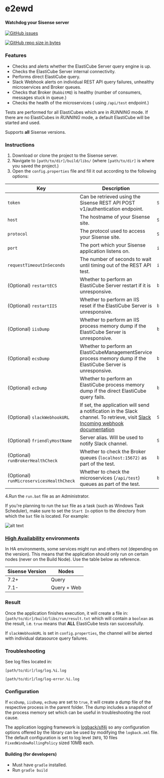 # e2ewd
#### Watchdog your Sisense server   

[![GitHub issues](https://img.shields.io/github/issues/kbbgl/e2ewd.svg?style=plastic)](https://github.com/kbbgl/e2ewd/issues)

[![GitHub repo size in bytes](https://img.shields.io/github/languages/code-size/kbbgl/e2ewd.svg?label=Project%20Size&style=flat-square)](https://github.com/kbbgl/e2ewd)

### Features

* Checks and alerts whether the ElastiCube Server query engine is up.
* Checks the ElastiCube Server internal connectivity.
* Performs direct ElastiCube query.
* Slack Webhook alerts on individual REST API query failures, unhealthy microservices and Broker queues.
* Checks that Broker (`RabbitMQ`) is healthy (number of consumers, messages stuck in queue.)
* Checks the health of the microservices ( using `/api/test` endpoint.)  

Tests are performed for all ElastiCubes which are in _RUNNING_ mode.  If there are no ElastiCubes in _RUNNING_ mode, a default ElastiCube will be started and used.

Supports **all** Sisense versions.

### Instructions

1) Download or clone the project to the Sisense server.  
2) Navigate to `[path/to/dir]/build/libs/` (where `[path/to/dir]` is where you saved the project.)
3) Open the `config.properties` file and fill it out according to the following options:
 
 | Key                           | Description                                                                                                                                                                | Type      | Example                                                                         |
 |-------------------------------|----------------------------------------------------------------------------------------------------------------------------------------------------------------------------|-----------|---------------------------------------------------------------------------------|
 | `token`                       | Can be retrieved using the Sisense REST API POST v1/authentication endpoint.                                                                                               | `String`  |                                                                                 |
 | `host`                        | The hostname of your Sisense site.                                                                                                                                         | `String`  | `mycompany.sisense.com`                                                         |
 | `protocol`                    | The protocol used to access your Sisense site.                                                                                                                             | `String`  | `https` or `http`                                                               |  
 | `port`                        | The port which your Sisense application listens on.                                                                                                                        | `int`     | `80`, `8081`, `443`                                                             |
 | `requestTimeoutInSeconds`     | The number of seconds to wait until timing out of the REST API test.                                                                                                       | `int`     | `300`                                                                           |
 | (Optional) `restartECS`       | Whether to perform an ElastiCube Server restart if it is unresponsive.                                                                                                     | `boolean` | `true` or `false`[default]                                                      |
 | (Optional) `restartIIS`       | Whether to perform an IIS reset if the ElastiCube Server is unresponsive.                                                                                                  | `boolean` | `true` or `false`[default]                                                      |
 | (Optional) `iisDump`          | Whether to perform an IIS process memory dump if the ElastiCube Server is unresponsive.                                                                                    | `boolean` | `true` or `false`[default]                                                      |
 | (Optional) `ecsDump`          | Whether to perform an ElastiCubeManagementService process memory dump if the ElastiCube Server is unresponsive.                                                            | `boolean` | `true` or `false`[default]                                                      |
 | (Optional) `ecDump`           | Whether to perform an ElastiCube process memory dump if the direct ElastiCube query fails.                                                            | `boolean` | `true` or `false`[default]                                                      |
 | (Optional) `slackWebhookURL`  | If set, the application will send a notification in the Slack channel. To retrieve, visit [Slack Incoming webhook documentation](https://api.slack.com/incoming-webhooks.) | `String`  | `https://hooks.slack.com/services/T00000000/B00000000/XXXXXXXXXXXXXXXXXXXXXXXX` |
 | (Optional) `friendlyHostName` | Server alias. Will be used to notify Slack channel.                                                                                                                        | `String`  | `QUERY-NODE-1`                                                                  |
 | (Optional) `runBrokerHealthCheck` | Whether to check the Broker queues (`localhost:15672)` as part of the test.                                                                                                                        | `boolean`  | `true` or `false` [default]                                                                |
 | (Optional) `runMicroservicesHealthCheck` | Whether to check the microservices (`/api/test`) queues as part of the test.                                                                                                                        | `boolean`  | `true` or `false` [default]                                                                 |

 4.Run the `run.bat` file as an Administrator.  
    
If you're planning to run the `bat` file as a task (such as Windows Task Scheduler), make sure to set the `Start In` option to the 
directory from which the `bat` file is located. For example:

![alt text](https://i.ibb.co/wMBbtsk/2019-04-01-10h27-08.png)

### [High Availability](https://documentation.sisense.com/latest/administration/high-availability-in-sisense/high-availability.htm) environments

In HA environments, some services might run and others not (depending on the version). This means that the application
should only run on certain nodes (never on the Build Node). Use the table below as reference.
 
| Sisense Version | Nodes       |
|-----------------|-------------|
| 7.2+            | Query       |
| 7.1-            | Query + Web |
     

### Result
Once the application finishes execution, it will create a file in:
`[path/to/dir]/build/libs/run/result.txt`
which will contain a `boolean` as the result, i.e. `true` means that **ALL** ElastiCube tests ran successfully.

If `slackWebhookURL` is set in `config.properties`, the channel will be alerted with individual datasource query failures.  
    
### Troubleshooting
See log files located in:

`[path/to/dir]/log/log.%i.log`

`[path/to/dir]/log/log-error.%i.log`

### Configuration

If `ecsDump`, `iisDump`, `ecDump` are set to `true`, it will create a dump file of the respective process in the parent folder. 
The dump includes a snapshot of the process memory set which can be useful in troubleshooting the root cause.

The application logging framework is [logback/slf4j](https://logback.qos.ch/) so any configuration options offered by the library can be used by modifying the `logback.xml` file.  
The default configuration is set to log level `INFO`, 10 files  `FixedWindowRollingPolicy` sized 10MB each. 


#### Building (for developers)

* Must have `gradle` installed.
* Run `gradle build` 